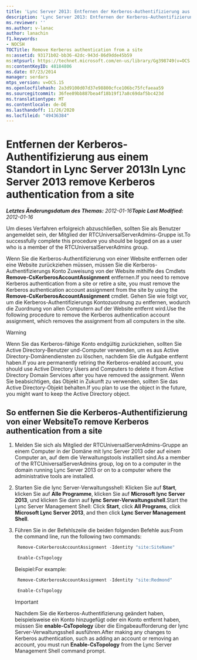 ```yaml
---
title: 'Lync Server 2013: Entfernen der Kerberos-Authentifizierung aus einem Standort'
description: 'Lync Server 2013: Entfernen der Kerberos-Authentifizierung von einer Website.'
ms.reviewer: ''
ms.author: v-lanac
author: lanachin
f1.keywords:
- NOCSH
TOCTitle: Remove Kerberos authentication from a site
ms:assetid: 93171b02-bb36-42dc-943d-86d9dde45b59
ms:mtpsurl: https://technet.microsoft.com/en-us/library/Gg398749(v=OCS.15)
ms:contentKeyID: 48184806
ms.date: 07/23/2014
manager: serdars
mtps_version: v=OCS.15
ms.openlocfilehash: 2a3d9100d07d37e98800cfce106bc75fcfaeaa59
ms.sourcegitcommit: 36fee89bb887bea4f18b19f17a8c69daf5bc423d
ms.translationtype: MT
ms.contentlocale: de-DE
ms.lasthandoff: 11/26/2020
ms.locfileid: "49436384"
---
```

# <a name="in-lync-server-2013-remove-kerberos-authentication-from-a-site"></a><span data-ttu-id="8e81a-103">Entfernen der Kerberos-Authentifizierung aus einem Standort in Lync Server 2013</span><span class="sxs-lookup"><span data-stu-id="8e81a-103">In Lync Server 2013 remove Kerberos authentication from a site</span></span>

<div data-xmlns="http://www.w3.org/1999/xhtml">

<div class="topic" data-xmlns="http://www.w3.org/1999/xhtml" data-msxsl="urn:schemas-microsoft-com:xslt" data-cs="https://msdn.microsoft.com/">

<div data-asp="https://msdn2.microsoft.com/asp">



</div>

<div id="mainSection">

<div id="mainBody"><span data-ttu-id="8e81a-104">

<span> </span></span><span class="sxs-lookup"><span data-stu-id="8e81a-104">

<span> </span></span></span>

<span data-ttu-id="8e81a-105">_**Letztes Änderungsdatum des Themas:** 2012-01-16_</span><span class="sxs-lookup"><span data-stu-id="8e81a-105">_**Topic Last Modified:** 2012-01-16_</span></span>

<span data-ttu-id="8e81a-106">Um dieses Verfahren erfolgreich abzuschließen, sollten Sie als Benutzer angemeldet sein, der Mitglied der RTCUniversalServerAdmins-Gruppe ist.</span><span class="sxs-lookup"><span data-stu-id="8e81a-106">To successfully complete this procedure you should be logged on as a user who is a member of the RTCUniversalServerAdmins group.</span></span>

<span data-ttu-id="8e81a-107">Wenn Sie die Kerberos-Authentifizierung von einer Website entfernen oder eine Website zurückziehen müssen, müssen Sie die Kerberos-Authentifizierungs Konto Zuweisung von der Website mithilfe des Cmdlets **Remove-CsKerberosAccountAssignment** entfernen.</span><span class="sxs-lookup"><span data-stu-id="8e81a-107">If you need to remove Kerberos authentication from a site or retire a site, you must remove the Kerberos authentication account assignment from the site by using the **Remove-CsKerberosAccountAssignment** cmdlet.</span></span> <span data-ttu-id="8e81a-108">Gehen Sie wie folgt vor, um die Kerberos-Authentifizierungs Kontozuordnung zu entfernen, wodurch die Zuordnung von allen Computern auf der Website entfernt wird.</span><span class="sxs-lookup"><span data-stu-id="8e81a-108">Use the following procedure to remove the Kerberos authentication account assignment, which removes the assignment from all computers in the site.</span></span>

<div class=" ">


> [!WARNING]  
> <span data-ttu-id="8e81a-109">Wenn Sie das Kerberos-fähige Konto endgültig zurückziehen, sollten Sie Active Directory-Benutzer und-Computer verwenden, um es aus Active Directory-Domänendiensten zu löschen, nachdem Sie die Aufgabe entfernt haben.</span><span class="sxs-lookup"><span data-stu-id="8e81a-109">If you are permanently retiring the Kerberos-enabled account, you should use Active Directory Users and Computers to delete it from Active Directory Domain Services after you have removed the assignment.</span></span> <span data-ttu-id="8e81a-110">Wenn Sie beabsichtigen, das Objekt in Zukunft zu verwenden, sollten Sie das Active Directory-Objekt behalten.</span><span class="sxs-lookup"><span data-stu-id="8e81a-110">If you plan to use the object in the future, you might want to keep the Active Directory object.</span></span>



</div>

<div>

## <a name="to-remove-kerberos-authentication-from-a-site"></a><span data-ttu-id="8e81a-111">So entfernen Sie die Kerberos-Authentifizierung von einer Website</span><span class="sxs-lookup"><span data-stu-id="8e81a-111">To remove Kerberos authentication from a site</span></span>

1.  <span data-ttu-id="8e81a-112">Melden Sie sich als Mitglied der RTCUniversalServerAdmins-Gruppe an einem Computer in der Domäne mit lync Server 2013 oder auf einem Computer an, auf dem die Verwaltungstools installiert sind.</span><span class="sxs-lookup"><span data-stu-id="8e81a-112">As a member of the RTCUniversalServerAdmins group, log on to a computer in the domain running Lync Server 2013 or on to a computer where the administrative tools are installed.</span></span>

2.  <span data-ttu-id="8e81a-113">Starten Sie die lync Server-Verwaltungsshell: Klicken Sie auf **Start**, klicken Sie auf **Alle Programme**, klicken Sie auf **Microsoft lync Server 2013**, und klicken Sie dann auf **lync Server-Verwaltungsshell**.</span><span class="sxs-lookup"><span data-stu-id="8e81a-113">Start the Lync Server Management Shell: Click **Start**, click **All Programs**, click **Microsoft Lync Server 2013**, and then click **Lync Server Management Shell**.</span></span>

3.  <span data-ttu-id="8e81a-114">Führen Sie in der Befehlszeile die beiden folgenden Befehle aus:</span><span class="sxs-lookup"><span data-stu-id="8e81a-114">From the command line, run the following two commands:</span></span>
    
       ```PowerShell
        Remove-CsKerberosAccountAssignment -Identity "site:SiteName"
       ```
    
       ```PowerShell
        Enable-CsTopology
       ```
    
    <span data-ttu-id="8e81a-115">Beispiel:</span><span class="sxs-lookup"><span data-stu-id="8e81a-115">For example:</span></span>
    
       ```PowerShell
        Remove-CsKerberosAccountAssignment -Identity "site:Redmond"
       ```
    
       ```PowerShell
        Enable-CsTopology
       ```
    
    <div class=" ">
    

    > [!IMPORTANT]  
    > <span data-ttu-id="8e81a-116">Nachdem Sie die Kerberos-Authentifizierung geändert haben, beispielsweise ein Konto hinzugefügt oder ein Konto entfernt haben, müssen Sie <STRONG>enable-CsTopology</STRONG> über die Eingabeaufforderung der lync Server-Verwaltungsshell ausführen.</span><span class="sxs-lookup"><span data-stu-id="8e81a-116">After making any changes to Kerberos authentication, such as adding an account or removing an account, you must run <STRONG>Enable-CsTopology</STRONG> from the Lync Server Management Shell command prompt.</span></span>

    
    <span data-ttu-id="8e81a-117"></div>

</div>

</div>

<span> </span>

</div>

</div>

</span><span class="sxs-lookup"><span data-stu-id="8e81a-117"></div>

</div>

</div>

<span> </span>

</div>

</div>

</span></span></div>

